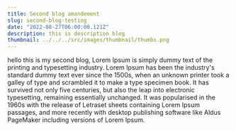 ```yaml
---
title: Second blog amandement
slug: second-blog-testing
date: "2022-08-27T06:00:00.121Z"
description: this is description blog
thumbnail: ../../../src/images/thumbnail/thumbs.png
---
```

hello this is my second blog, Lorem Ipsum is simply dummy text of the printing and typesetting industry. Lorem Ipsum has been the industry's standard dummy text ever since the 1500s, when an unknown printer took a galley of type and scrambled it to make a type specimen book. It has survived not only five centuries, but also the leap into electronic typesetting, remaining essentially unchanged. It was popularised in the 1960s with the release of Letraset sheets containing Lorem Ipsum passages, and more recently with desktop publishing software like Aldus PageMaker including versions of Lorem Ipsum.